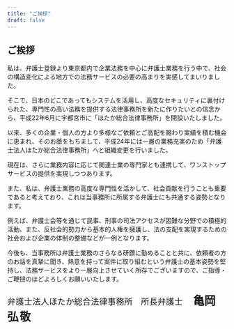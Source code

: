 ```yaml
---
title: "ご挨拶"
draft: false
---
```


## ご挨拶

私は、弁護士登録より東京都内で企業法務を中心に弁護士業務を行う中で、社会の構造変化による地方での法務サービスの必要の高まりを実感してまいりました。

そこで、日本のどこであってもシステムを活用し、高度なセキュリティに裏付けられた、専門性の高い法務を提供する法律事務所を新たに作りたいとの信念から、平成22年6月に宇都宮市に「ほたか総合法律事務所」を開設いたしました。

以来、多くの企業・個人の方より多様なご依頼とご高配を賜わり実績を積む機会に恵まれ、そのお蔭をもちまして、平成24年には一層の業務充実のため「弁護士法人ほたか総合法律事務所」へと組織変更を行いました。

現在は、さらに業務内容に応じて関連士業の専門家とも連携して、ワンストップサービスの提供を実現しつつあります。

また、私は、弁護士業務の高度な専門性を活かして、社会貢献を行うことも重要であると考えており、これは当事務所に所属する弁護士にも共通する姿勢となります。

例えば、弁護士会等を通じて民事、刑事の司法アクセスが困難な分野での積極的活動、また、反社会的勢力から基本的人権を擁護し、法の支配を実現するための社会および企業の体制の整備などが一例となります。

今後も、当事務所は弁護士業務のさらなる研鑽に勤めることと共に、依頼者の方のお話を真摯に聞き、熱意を持って案件に取り組むという弁護士の基本姿勢を堅持し、法務サービスをより一層向上させていく所存でございますので、ご指導・ご鞭撻のほどよろしくお願いいたします。


<p class="text-end mb-4" style="font-family: 'Hiragino Mincho ProN', serif; font-size: 1.2rem;">
  弁護士法人ほたか総合法律事務所　所長弁護士　
  <span style="font-size: 1.6rem; font-weight: bold;">亀岡</span>
  <span style="font-size: 1.6rem; font-weight: bold; letter-spacing: 0.1em;">弘敬</span>
</p>
